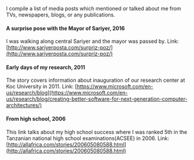 I compile a list of media posts which mentioned or talked about me from TVs, newspapers, blogs,
or any publications.

#### A surprise pose with the Mayor of Sariyer, 2016
I was walking along central Sariyer and the mayor was passed by. Link: [http://www.sariyerposta.com/surpriz-poz/](http://www.sariyerposta.com/surpriz-poz/)


#### Early days of my research, 2011
The story covers information about inauguration of our research center at Koc University in 2011. Link: [https://www.microsoft.com/en-us/research/blog](https://www.microsoft.com/en-us/research/blog/creating-better-software-for-next-generation-computer-architectures/)


#### From high school, 2006
This link talks about my high school success where I was ranked 5th in 
the Tanzanian national high school examinations(ACSEE) in 2006.
Link: [http://allafrica.com/stories/200605080588.html](http://allafrica.com/stories/200605080588.html)

